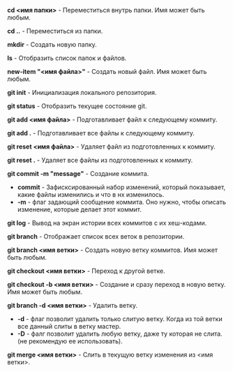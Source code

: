 **cd <имя папки>** - Переместиться внутрь папки. Имя может быть любым.

**cd ..** - Переместиться из папки.

**mkdir** - Создать новую папку.

**ls** - Отобразить список папок и файлов.

**new-item "<имя файла>"** - Создать новый файл. Имя может быть любым.

**git init** - Инициализация локального репозитория.

**git status** - Отобразить текущее состояние git.

**git add <имя файла>** - Подготавливает файл к следующему коммиту.

**git add .** - Подготавливает все файлы к следующему коммиту.

**git reset <имя файла>** - Удаляет файл из подготовленных к коммиту.

**git reset .** - Удаляет все файлы из подготовленных к коммиту.

**git commit -m "message"** - Создание коммита.  

* **commit** - Зафисксированный набор изменений, который показывает, какие файлы изменились и что в нх изменилось.  
* **-m** - флаг задающий сообщение коммита. Оно нужно, чтобы описать изменение, которые делает этот коммит.

**git log** - Вывод на экран истории всех коммитов с их хеш-кодами.

**git branch** - Отображает список всех веток в репозитории.

**git branch <имя ветки>** - Создать новую ветку коммитов. Имя может быть любым.

**git checkout <имя ветки>** - Переход к другой ветке.

**git checkout -b <имя ветки>** - Создание и сразу переход в новую ветку. Имя может быть любым.

**git branch -d <имя ветки>** - Удалить ветку. 
* **-d** - флаг позволит удалить только слитую ветку. Когда из той ветки все данный слиты в ветку мастер.
* **-D** - фалг позволит удалить любую ветку, даже ту которая не слита. (не рекомендую ее использовать).

**git merge <имя ветки>** - Слить в текущую ветку изменения из <имя ветки>.